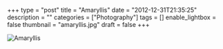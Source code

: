 +++
type = "post"
title = "Amaryllis"
date = "2012-12-31T21:35:25"
description = ""
categories = ["Photography"]
tags = []
enable_lightbox = false
thumbnail = "amaryllis.jpg"
draft = false
+++

<p><img style="display:block; margin-left:auto; margin-right:auto;" src="amaryllis.jpg" alt="Amaryllis" title="amaryllis.jpg" border="0"   /></p>
    